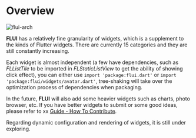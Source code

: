 # Overview

![flui-arch](http://abtfun.oss-cn-beijing.aliyuncs.com/img/2019-12-16-flui_arch.png)

**FLUI** has a relatively fine granularity of widgets, which is a supplement to the kinds of Flutter widgets. There are currently 15 categories and they are still constantly increasing.

Each widget is almost independent (a few have dependencies, such as *FLListTile* to be imported in *FLStaticListView* to get the ability of showing click effect), you can either use `import 'package:flui.dart'` or `import 'package:flui/widgets/avatar.dart'`, tree-shaking will take over the optimization process of dependencies when packaging.

In the future, **FLUI** will also add some heavier widgets such as charts, photo browser, etc. If you have better widgets to submit or some good ideas, please refer to xx [Guide - How To Contribute](https://www.flui.xin/en/guide.html#how-to-contribute).

Regarding dynamic configuration and rendering of widgets, it is still under exploring.



